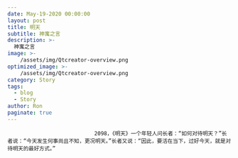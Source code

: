 ```yaml
---
date: May-19-2020 00:00:00
layout: post
title: 明天
subtitle: 神寓之言
description: >-
  神寓之言
image: >-
    /assets/img/Qtcreator-overview.png
optimized_image: >-
    /assets/img/Qtcreator-overview.png
category: Story
tags:
  - blog
  - Story
author: Ron
paginate: true
---
```


							　　2098，《明天》一个年轻人问长者：“如何对待明天？”长者说：“今天发生何事尚且不知，更况明天。”长者又说：“因此，要活在当下，过好今天，就是对待明天的最好方式。”
							
							
						